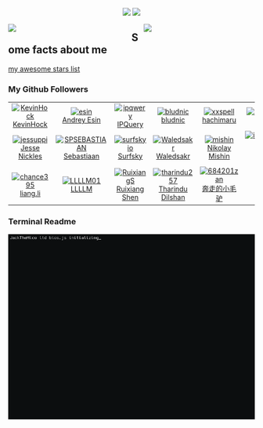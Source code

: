 <!-- visitor counter -->
<p align="center">
  <img src="https://media.giphy.com/media/hvRJCLFzcasrR4ia7z/giphy.gif" width="25px">
  <img src="https://profile-counter.glitch.me/JackTheMico/count.svg" />
</p>

<picture>
  <div>
    <img align="left" width="50%" src="https://github-readme-stats.vercel.app/api?username=JackTheMico&show_icons=true&theme=radical"/>
  </div>
</picture>

<picture>

  <div>
    <img align="right" width="45%" src="https://github-readme-stats.vercel.app/api/top-langs/?username=JackTheMico&layout=compact&theme=radical"/>
  </div>
</picture>

## Some facts about me

[my awesome stars list](./starred.md)

### My Github Followers
<!--ACTION_START_FLAG:github-followers-->
<table>
  <tr>
    <td align="center">
        <a href="https://github.com/KevinHock">
            <img src="https://avatars2.githubusercontent.com/u/3076393" width="100px;" alt="KevinHock"/>
        </a>
        <br />
        <a href="https://github.com/KevinHock">KevinHock</a>
    </td>
    <td align="center">
        <a href="https://github.com/esin">
            <img src="https://avatars2.githubusercontent.com/u/69767" width="100px;" alt="esin"/>
        </a>
        <br />
        <a href="https://github.com/esin">Andrey Esin</a>
    </td>
    <td align="center">
        <a href="https://github.com/ipqwery">
            <img src="https://avatars2.githubusercontent.com/u/188051590" width="100px;" alt="ipqwery"/>
        </a>
        <br />
        <a href="https://github.com/ipqwery">IPQuery</a>
    </td>
    <td align="center">
        <a href="https://github.com/bludnic">
            <img src="https://avatars2.githubusercontent.com/u/25831507" width="100px;" alt="bludnic"/>
        </a>
        <br />
        <a href="https://github.com/bludnic">bludnic</a>
    </td>
    <td align="center">
        <a href="https://github.com/xxspell">
            <img src="https://avatars2.githubusercontent.com/u/74972395" width="100px;" alt="xxspell"/>
        </a>
        <br />
        <a href="https://github.com/xxspell">hachimaru</a>
    </td>
    <td align="center">
        <a href="https://github.com/deepsea514">
            <img src="https://avatars2.githubusercontent.com/u/74522790" width="100px;" alt="deepsea514"/>
        </a>
        <br />
        <a href="https://github.com/deepsea514">Deep Sea</a>
    </td>
    <td align="center">
        <a href="https://github.com/plh97">
            <img src="https://avatars2.githubusercontent.com/u/14355994" width="100px;" alt="plh97"/>
        </a>
        <br />
        <a href="https://github.com/plh97">plh</a>
    </td>
  </tr>
  <tr>
    <td align="center">
        <a href="https://github.com/jessuppi">
            <img src="https://avatars2.githubusercontent.com/u/17551083" width="100px;" alt="jessuppi"/>
        </a>
        <br />
        <a href="https://github.com/jessuppi">Jesse Nickles</a>
    </td>
    <td align="center">
        <a href="https://github.com/SPSEBASTIAAN">
            <img src="https://avatars2.githubusercontent.com/u/116257852" width="100px;" alt="SPSEBASTIAAN"/>
        </a>
        <br />
        <a href="https://github.com/SPSEBASTIAAN">Sebastiaan</a>
    </td>
    <td align="center">
        <a href="https://github.com/surfskyio">
            <img src="https://avatars2.githubusercontent.com/u/59265835" width="100px;" alt="surfskyio"/>
        </a>
        <br />
        <a href="https://github.com/surfskyio">Surfsky</a>
    </td>
    <td align="center">
        <a href="https://github.com/Waledsakr">
            <img src="https://avatars2.githubusercontent.com/u/173066516" width="100px;" alt="Waledsakr"/>
        </a>
        <br />
        <a href="https://github.com/Waledsakr">Waledsakr</a>
    </td>
    <td align="center">
        <a href="https://github.com/mishin">
            <img src="https://avatars2.githubusercontent.com/u/2354218" width="100px;" alt="mishin"/>
        </a>
        <br />
        <a href="https://github.com/mishin">Nikolay Mishin</a>
    </td>
    <td align="center">
        <a href="https://github.com/ibrahimkettaneh">
            <img src="https://avatars2.githubusercontent.com/u/105106980" width="100px;" alt="ibrahimkettaneh"/>
        </a>
        <br />
        <a href="https://github.com/ibrahimkettaneh">Ibrahim Kettaneh</a>
    </td>
    <td align="center">
        <a href="https://github.com/linzo21">
            <img src="https://avatars2.githubusercontent.com/u/77612783" width="100px;" alt="linzo21"/>
        </a>
        <br />
        <a href="https://github.com/linzo21">linzo21</a>
    </td>
  </tr>
  <tr>
    <td align="center">
        <a href="https://github.com/chance395">
            <img src="https://avatars2.githubusercontent.com/u/19421270" width="100px;" alt="chance395"/>
        </a>
        <br />
        <a href="https://github.com/chance395">liang.li</a>
    </td>
    <td align="center">
        <a href="https://github.com/LLLLM01">
            <img src="https://avatars2.githubusercontent.com/u/109198970" width="100px;" alt="LLLLM01"/>
        </a>
        <br />
        <a href="https://github.com/LLLLM01">LLLLM</a>
    </td>
    <td align="center">
        <a href="https://github.com/RuixiangS">
            <img src="https://avatars2.githubusercontent.com/u/29591339" width="100px;" alt="RuixiangS"/>
        </a>
        <br />
        <a href="https://github.com/RuixiangS">Ruixiang Shen</a>
    </td>
    <td align="center">
        <a href="https://github.com/tharindu257">
            <img src="https://avatars2.githubusercontent.com/u/67211458" width="100px;" alt="tharindu257"/>
        </a>
        <br />
        <a href="https://github.com/tharindu257">Tharindu Dilshan</a>
    </td>
    <td align="center">
        <a href="https://github.com/684201zan">
            <img src="https://avatars2.githubusercontent.com/u/21252908" width="100px;" alt="684201zan"/>
        </a>
        <br />
        <a href="https://github.com/684201zan">奔走的小毛驴</a>
    </td>
  </tr>
</table>
<!--ACTION_END_FLAG:github-followers-->

### Terminal Readme

<picture>
    <img alt="README Terminal Gif" src="output.gif">
</picture>
